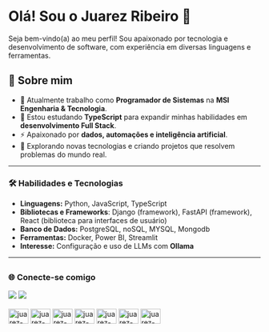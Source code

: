 # Olá! Sou o Juarez Ribeiro 👋
Seja bem-vindo(a) ao meu perfil! Sou apaixonado por tecnologia e desenvolvimento de software, com experiência em diversas linguagens e ferramentas.

## 🚀 Sobre mim
- 🔭 Atualmente trabalho como **Programador de Sistemas** na **MSI Engenharia & Tecnologia**.
- 🌱 Estou estudando **TypeScript** para expandir minhas habilidades em **desenvolvimento Full Stack**.
- ⚡ Apaixonado por **dados, automações e inteligência artificial**.
- 💼 Explorando novas tecnologias e criando projetos que resolvem problemas do mundo real.

---

### 🛠 Habilidades e Tecnologias
- **Linguagens:** Python, JavaScript, TypeScript
- **Bibliotecas e Frameworks**: Django (framework), FastAPI (framework), React (biblioteca para interfaces de usuário)
- **Banco de Dados:** PostgreSQL, noSQL, MYSQL, Mongodb
- **Ferramentas:** Docker, Power BI, Streamlit
- **Interesse:** Configuração e uso de LLMs com **Ollama**

---

##
### 🌐 Conecte-se comigo
<div>
  <a href="https://www.linkedin.com/in/juarez-ribeiro" target="_blank"><img src="https://img.shields.io/badge/LinkedIn-0077B5?style=for-the-badge&logo=linkedin&logoColor=white" target="_blank"></a>
  <a href="https://www.instagram.com/juarez_ribeiro/" target="_blank"><img src="https://img.shields.io/badge/Instagram-E4405F?style=for-the-badge&logo=instagram&logoColor=white" target="_blank"></a>
</div>

<div style="display: inline_block"><br>
  <img align="center" alt="juarez-python" height="30" width="40" src="https://cdn.jsdelivr.net/gh/devicons/devicon@latest/icons/python/python-original.svg" />
  <img align="center" alt="juarez-python" height="30" width="40" src="https://cdn.jsdelivr.net/gh/devicons/devicon@latest/icons/django/django-plain.svg" />
  <img align="center" alt="juarez-python" height="30" width="40" src="https://cdn.jsdelivr.net/gh/devicons/devicon@latest/icons/djangorest/djangorest-original.svg" />
  <img align="center" alt="juarez-js" height="30" width="40" src="https://cdn.jsdelivr.net/gh/devicons/devicon@latest/icons/javascript/javascript-original.svg"/>
  <img align="center" alt="juarez-ts" height="30" width="40" src="https://cdn.jsdelivr.net/gh/devicons/devicon@latest/icons/typescript/typescript-original.svg" />
  <img align="center" alt="juarez-ts" height="30" width="40" src="https://cdn.jsdelivr.net/gh/devicons/devicon@latest/icons/docker/docker-original.svg" />
  <img align="center" alt="juarez-ts" height="30" width="40" src="https://cdn.jsdelivr.net/gh/devicons/devicon@latest/icons/dynamodb/dynamodb-original.svg"/>
</div>
